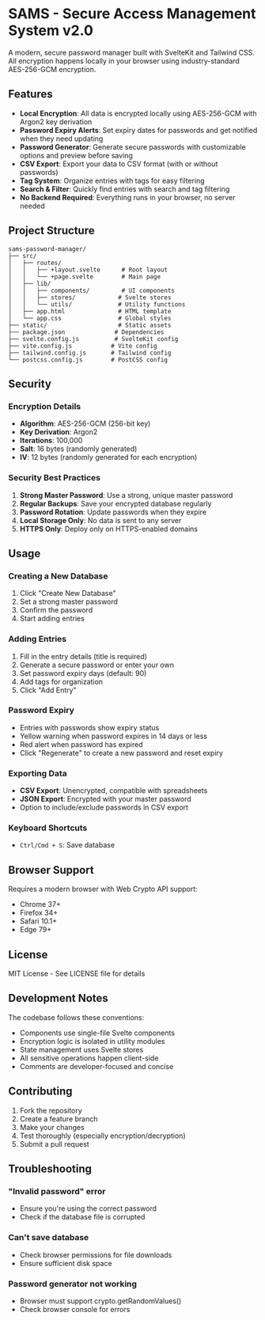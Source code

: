 # SAMS - Secure Access Management System v2.0

A modern, secure password manager built with SvelteKit and Tailwind CSS. All encryption happens locally in your browser using industry-standard AES-256-GCM encryption.

## Features

- **Local Encryption**: All data is encrypted locally using AES-256-GCM with Argon2 key derivation
- **Password Expiry Alerts**: Set expiry dates for passwords and get notified when they need updating
- **Password Generator**: Generate secure passwords with customizable options and preview before saving
- **CSV Export**: Export your data to CSV format (with or without passwords)
- **Tag System**: Organize entries with tags for easy filtering
- **Search & Filter**: Quickly find entries with search and tag filtering
- **No Backend Required**: Everything runs in your browser, no server needed

## Project Structure

```
sams-password-manager/
├── src/
│   ├── routes/
│   │   ├── +layout.svelte      # Root layout
│   │   └── +page.svelte        # Main page
│   ├── lib/
│   │   ├── components/         # UI components
│   │   ├── stores/            # Svelte stores
│   │   └── utils/             # Utility functions
│   ├── app.html               # HTML template
│   └── app.css                # Global styles
├── static/                    # Static assets
├── package.json              # Dependencies
├── svelte.config.js          # SvelteKit config
├── vite.config.js           # Vite config
├── tailwind.config.js       # Tailwind config
└── postcss.config.js        # PostCSS config
```

## Security

### Encryption Details

- **Algorithm**: AES-256-GCM (256-bit key)
- **Key Derivation**: Argon2
- **Iterations**: 100,000
- **Salt**: 16 bytes (randomly generated)
- **IV**: 12 bytes (randomly generated for each encryption)

### Security Best Practices

1. **Strong Master Password**: Use a strong, unique master password
2. **Regular Backups**: Save your encrypted database regularly
3. **Password Rotation**: Update passwords when they expire
4. **Local Storage Only**: No data is sent to any server
5. **HTTPS Only**: Deploy only on HTTPS-enabled domains

## Usage

### Creating a New Database

1. Click "Create New Database"
2. Set a strong master password
3. Confirm the password
4. Start adding entries

### Adding Entries

1. Fill in the entry details (title is required)
2. Generate a secure password or enter your own
3. Set password expiry days (default: 90)
4. Add tags for organization
5. Click "Add Entry"

### Password Expiry

- Entries with passwords show expiry status
- Yellow warning when password expires in 14 days or less
- Red alert when password has expired
- Click "Regenerate" to create a new password and reset expiry

### Exporting Data

- **CSV Export**: Unencrypted, compatible with spreadsheets
- **JSON Export**: Encrypted with your master password
- Option to include/exclude passwords in CSV export

### Keyboard Shortcuts

- `Ctrl/Cmd + S`: Save database

## Browser Support

Requires a modern browser with Web Crypto API support:
- Chrome 37+
- Firefox 34+
- Safari 10.1+
- Edge 79+

## License

MIT License - See LICENSE file for details

## Development Notes

The codebase follows these conventions:
- Components use single-file Svelte components
- Encryption logic is isolated in utility modules
- State management uses Svelte stores
- All sensitive operations happen client-side
- Comments are developer-focused and concise

## Contributing

1. Fork the repository
2. Create a feature branch
3. Make your changes
4. Test thoroughly (especially encryption/decryption)
5. Submit a pull request

## Troubleshooting

### "Invalid password" error
- Ensure you're using the correct password
- Check if the database file is corrupted

### Can't save database
- Check browser permissions for file downloads
- Ensure sufficient disk space

### Password generator not working
- Browser must support crypto.getRandomValues()
- Check browser console for errors

